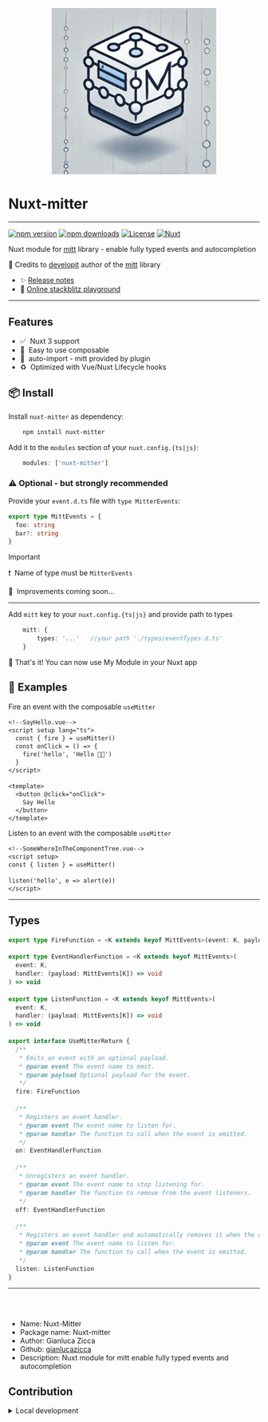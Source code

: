 <p align="center">
<img src="/docs/assets/nuxt-mitter-small.png" style="max-width: 330px">
</p>


# Nuxt-mitter
_____
[![npm version][npm-version-src]][npm-version-href]
[![npm downloads][npm-downloads-src]][npm-downloads-href]
[![License][license-src]][license-href]
[![Nuxt][nuxt-src]][nuxt-href]

Nuxt module for [mitt](https://github.com/developit) library - enable fully typed events and autocompletion

👏&nbsp;Credits to [developit](https://github.com/developit) author of the [mitt](https://github.com/developit) library


- ✨ [Release notes](CHANGELOG.md)
- 🏀 [Online stackblitz playground](https://stackblitz.com/github/gianlucazicca/nuxt-mitter?file=playground%2Fapp.vue)

___

## Features

<!-- Highlight some of the features your module provide here -->
- ✅ &nbsp;Nuxt 3 support
- 🤞 &nbsp;Easy to use composable
- 🔌 &nbsp;auto-import - mitt provided by plugin
- ♻️ &nbsp;Optimized with Vue/Nuxt Lifecycle hooks

## 📦&nbsp;Install

Install `nuxt-mitter` as dependency:

```bash
    npm install nuxt-mitter
```

Add it to the `modules` section of your `nuxt.config.{ts|js}`:

```typescript
    modules: ['nuxt-mitter']
```

### ⚠️&nbsp;Optional - but strongly recommended

Provide your `event.d.ts` file with `type MitterEvents`:

```typescript
export type MittEvents = {
  foo: string
  bar?: string
}
```
>[!IMPORTANT]
> ❗&nbsp; Name of type must be `MitterEvents`

 🚧&nbsp; Improvements coming soon...

_____

Add `mitt` key to your `nuxt.config.{ts|js}` and provide path to types

```typescript
    mitt: {
        types: '...'   //your path './types/eventTypes.d.ts'
    }
```



🏁&nbsp;That's it! You can now use My Module in your Nuxt app 

## 🚀 Examples

Fire an event with the composable `useMitter`
```vue
<!--SayHello.vue-->
<script setup lang="ts">
  const { fire } = useMitter()
  const onClick = () => {
    fire('hello', 'Hello 🫠🖖')
  }
</script>

<template>
  <button @click="onClick">
    Say Hello
  </button>
</template>
```

Listen to an event with the composable `useMitter`
```vue
<!--SomeWhereInTheComponentTree.vue-->
<script setup>
const { listen } = useMitter()

listen('hello', e => alert(e))
</script>
```
------

## Types

```typescript
export type FireFunction = <K extends keyof MittEvents>(event: K, payload?: MittEvents[K]) => void

export type EventHandlerFunction = <K extends keyof MittEvents>(
  event: K,
  handler: (payload: MittEvents[K]) => void
) => void

export type ListenFunction = <K extends keyof MittEvents>(
  event: K,
  handler: (payload: MittEvents[K]) => void
) => void

export interface UseMitterReturn {
  /**
   * Emits an event with an optional payload.
   * @param event The event name to emit.
   * @param payload Optional payload for the event.
   */
  fire: FireFunction

  /**
   * Registers an event handler.
   * @param event The event name to listen for.
   * @param handler The function to call when the event is emitted.
   */
  on: EventHandlerFunction

  /**
   * Unregisters an event handler.
   * @param event The event name to stop listening for.
   * @param handler The function to remove from the event listeners.
   */
  off: EventHandlerFunction

  /**
   * Registers an event handler and automatically removes it when the component is unmounted.
   * @param event The event name to listen for.
   * @param handler The function to call when the event is emitted.
   */
  listen: ListenFunction
}

```


______
<br>
<br>

- Name: Nuxt-Mitter
- Package name: Nuxt-mitter
- Author: Gianluca Zicca
- Github: [gianlucazicca](https://github.com/gianlucazicca)
- Description: Nuxt module for mitt enable fully typed events and autocompletion


## Contribution

<details>
  <summary>Local development</summary>
  
  ```bash
  # Install dependencies
  npm install
  
  # Generate type stubs
  npm run dev:prepare
  
  # Develop with the playground
  npm run dev
  
  # Build the playground
  npm run dev:build
  
  # Run ESLint
  npm run lint
  
  # Run Vitest
  npm run test
  npm run test:watch
  
  # Release new version
  npm run release
  ```

</details>


<!-- Badges -->
[npm-version-src]: https://img.shields.io/npm/v/my-module/latest.svg?style=flat&colorA=020420&colorB=00DC82
[npm-version-href]: https://npmjs.com/package/my-module

[npm-downloads-src]: https://img.shields.io/npm/dm/my-module.svg?style=flat&colorA=020420&colorB=00DC82
[npm-downloads-href]: https://npmjs.com/package/my-module

[license-src]: https://img.shields.io/npm/l/my-module.svg?style=flat&colorA=020420&colorB=00DC82
[license-href]: https://npmjs.com/package/my-module

[nuxt-src]: https://img.shields.io/badge/Nuxt-020420?logo=nuxt.js
[nuxt-href]: https://nuxt.com
